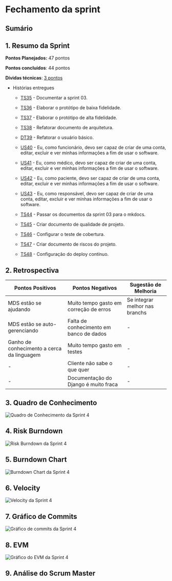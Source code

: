 # Fechamento da sprint

## Sumário

## 1. Resumo da Sprint

__Pontos Planejados:__ 47 pontos

__Pontos concluídos__: 44 pontos

__Dívidas técnicas__: [3 pontos](https://github.com/fga-gpp-mds/2018.1-Dr-Down/issues/83)

- Histórias entregues

  - [TS35](https://github.com/fga-gpp-mds/2018.1-Dr-Down/issues/58) - Documentar a sprint 03.

  - [TS36](https://github.com/fga-gpp-mds/2018.1-Dr-Down/issues/66) - Elaborar o protótipo de baixa fidelidade.

  - [TS37](https://github.com/fga-gpp-mds/2018.1-Dr-Down/issues/67) - Elaborar o protótipo de alta fidelidade.

  - [TS38](https://github.com/fga-gpp-mds/2018.1-Dr-Down/issues/68) - Refatorar documento de arquitetura. 

  - [DT39](https://github.com/fga-gpp-mds/2018.1-Dr-Down/issues/69) - Refatorar o usuário básico.

  - [US40](https://github.com/fga-gpp-mds/2018.1-Dr-Down/issues/70) - Eu, como funcionário, devo ser capaz de criar de uma conta, editar, excluir e ver minhas informações a fim de usar o software.

  - [US41](https://github.com/fga-gpp-mds/2018.1-Dr-Down/issues/71) - Eu, como médico, devo ser capaz de criar de uma conta, editar, excluir e ver minhas informações a fim de usar o software.

  - [US42](https://github.com/fga-gpp-mds/2018.1-Dr-Down/issues/72) - Eu, como paciente, devo ser capaz de criar de uma conta, editar, excluir e ver minhas informações a fim de usar o software.

  - [US43](https://github.com/fga-gpp-mds/2018.1-Dr-Down/issues/73) - Eu, como responsável, devo ser capaz de criar de uma conta, editar, excluir e ver minhas informações a fim de usar o software.

  - [TS44](https://github.com/fga-gpp-mds/2018.1-Dr-Down/issues/74) - Passar os documentos da sprint 03 para o mkdocs.

  - [TS45](https://github.com/fga-gpp-mds/2018.1-Dr-Down/issues/78) - Criar documento de qualidade de projeto.

  - [TS46](https://github.com/fga-gpp-mds/2018.1-Dr-Down/issues/79) - Configurar o teste de cobertura.

  - [TS47](https://github.com/fga-gpp-mds/2018.1-Dr-Down/issues/81) -  Criar documento de riscos do projeto.

  - [TS48](https://github.com/fga-gpp-mds/2018.1-Dr-Down/issues/83) - Configuração do deploy contínuo.


## 2. Retrospectiva

| Pontos Positivos | Pontos Negativos | Sugestão de Melhoria |
| ----- | ----- | ---- |
| MDS estão se ajudando | Muito tempo gasto em correção de erros | Se integrar melhor nas branchs |
| MDS estão se auto-gerenciando | Falta de conhecimento em banco de dados | - |
| Ganho de conhecimento a cerca da linguagem | Muito tempo gasto em testes | - |
| - | Cliente não sabe o que quer | - |
| - | Documentação do Django é muito fraca | - | 

## 3. Quadro de Conhecimento

![Quadro de Conhecimento da Sprint 4]()

## 4. Risk Burndown

![Risk Burndown da Sprint 4]()

## 5. Burndown Chart

![Burndown Chart da Sprint 4]()

## 6. Velocity

![Velocity da Sprint 4]()

## 7. Gráfico de Commits

![Gráfico de commits da Sprint 4]()

## 8. EVM

![Gráfico do EVM da Sprint 4]()

## 9. Análise do Scrum Master


